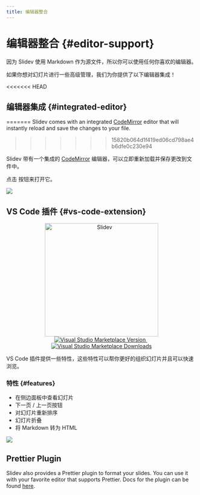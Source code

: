 ```yaml
---
title: 编辑器整合
---
```


# 编辑器整合 {#editor-support}

因为 Slidev 使用 Markdown 作为源文件，所以你可以使用任何你喜欢的编辑器。

如果你想对幻灯片进行一些高级管理，我们为你提供了以下编辑器集成！

<<<<<<< HEAD
## 编辑器集成 {#integrated-editor}
=======
Slidev comes with an integrated [CodeMirror](https://codemirror.net/) editor that will instantly reload and save the changes to your file.
>>>>>>> 15820b064d1f419ed06cd798ae4b6dfe0c230e94

Slidev 带有一个集成的 [CodeMirror](https://codemirror.net/) 编辑器，可以立即重新加载并保存更改到文件中。

点击 <carbon-edit class="inline-icon-btn"/> 按钮来打开它。

![](/screenshots/integrated-editor.png)

## VS Code 插件 {#vs-code-extension}

<p align="center">
    <a href="https://github.com/slidevjs/slidev" target="_blank">
        <img src="https://cdn.jsdelivr.net/gh/slidevjs/slidev/assets/logo-for-vscode.png" alt="Slidev" width="300"/>
    </a>
    <br>
    <a href="https://marketplace.visualstudio.com/items?itemName=antfu.slidev" target="__blank">
        <img src="https://img.shields.io/visual-studio-marketplace/v/antfu.slidev.svg?color=4EC5D4&amp;label=VS%20Code%20Marketplace&logo=visual-studio-code" alt="Visual Studio Marketplace Version" />
    </a>
    &nbsp;
    <a href="https://marketplace.visualstudio.com/items?itemName=antfu.slidev" target="__blank">
        <img src="https://img.shields.io/visual-studio-marketplace/d/antfu.slidev.svg?color=2B90B6" alt="Visual Studio Marketplace Downloads" />
    </a>
</p>

VS Code 插件提供一些特性，这些特性可以帮你更好的组织幻灯片并且可以快速浏览。

### 特性 {#features}

- 在侧边面板中查看幻灯片
- 下一页 / 上一页按钮
- 对幻灯片重新排序
- 幻灯片折叠
- 将 Markdown 转为 HTML

![](https://user-images.githubusercontent.com/11247099/116809994-cc2caa00-ab73-11eb-879f-60585747c3c9.png)

<TheTweet id="1395333405345148930" />

## Prettier Plugin

Slidev also provides a Prettier plugin to format your slides. You can use it with your favorite editor that supports Prettier. Docs for the plugin can be found [here](https://github.com/slidevjs/prettier-plugin).
